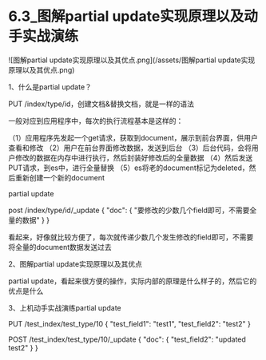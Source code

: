 # 6.3_图解partial update实现原理以及动手实战演练

![图解partial update实现原理以及其优点.png](/assets/图解partial update实现原理以及其优点.png)

1、什么是partial update？

PUT /index/type/id，创建文档&替换文档，就是一样的语法

一般对应到应用程序中，每次的执行流程基本是这样的：

（1）应用程序先发起一个get请求，获取到document，展示到前台界面，供用户查看和修改
（2）用户在前台界面修改数据，发送到后台
（3）后台代码，会将用户修改的数据在内存中进行执行，然后封装好修改后的全量数据
（4）然后发送PUT请求，到es中，进行全量替换
（5）es将老的document标记为deleted，然后重新创建一个新的document

partial update

post /index/type/id/_update 
{
   "doc": {
      "要修改的少数几个field即可，不需要全量的数据"
   }
}

看起来，好像就比较方便了，每次就传递少数几个发生修改的field即可，不需要将全量的document数据发送过去

2、图解partial update实现原理以及其优点

partial update，看起来很方便的操作，实际内部的原理是什么样子的，然后它的优点是什么

3、上机动手实战演练partial update

PUT /test_index/test_type/10
{
  "test_field1": "test1",
  "test_field2": "test2"
}

POST /test_index/test_type/10/_update
{
  "doc": {
    "test_field2": "updated test2"
  }
}

